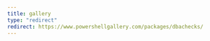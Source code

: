 ```yaml
---
title: gallery
type: "redirect"
redirect: https://www.powershellgallery.com/packages/dbachecks/
---
```

